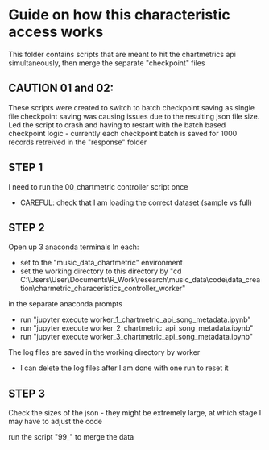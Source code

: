 # Guide on how this characteristic access works

This folder contains scripts that are meant to hit the chartmetrics api simultaneously, then merge the separate "checkpoint" files

## CAUTION 01 and 02:

These scripts were created to switch to batch checkpoint saving as single file checkpoint saving was causing issues due to the resulting json file size.
Led the script to crash and having to restart with the batch based checkpoint logic - currently each checkpoint batch is saved for 1000 records retreived in the "response" folder 

## STEP 1

I need to run the 00_chartmetric controller script once
- CAREFUL: check that I am loading the correct dataset (sample vs full)

## STEP 2

Open up 3 anaconda terminals
In each:
- set to the "music_data_chartmetric" environment
- set the working directory to this directory by "cd C:\Users\User\Documents\R_Work\research\music_data\code\data_creation\charmetric_characeristics_controller_worker"

in the separate anaconda prompts
- run "jupyter execute worker_1_chartmetric_api_song_metadata.ipynb"
- run "jupyter execute worker_2_chartmetric_api_song_metadata.ipynb"
- run "jupyter execute worker_3_chartmetric_api_song_metadata.ipynb"

The log files are saved in the working directory by worker
- I can delete the log files after I am done with one run to reset it

## STEP 3 

Check the sizes of the json - they might be extremely large, at which stage I may have to adjust the code

run the script "99_" to merge the data


